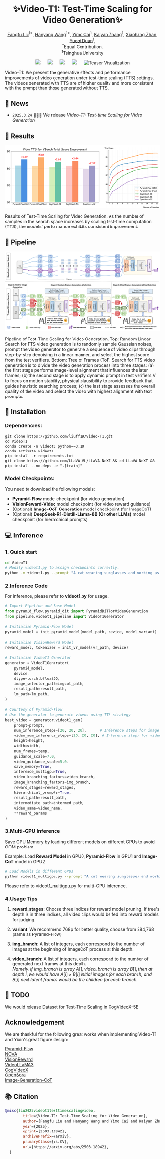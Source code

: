 <div align="center">

# ✨Video-T1: Test-Time Scaling for Video Generation✨

<p align="center">
    <a href="https://liuff19.github.io/">Fangfu Liu</a><sup>1*</sup>,
    <a href="https://hanyang-21.github.io/">Hanyang Wang</a><sup>1*</sup>,
    <a href="https://github.com/JamesCai23">Yimo Cai</a><sup>1</sup>,
    <a href="https://iseesaw.github.io/">Kaiyan Zhang</a><sup>1</sup>,
    <a href="https://xiaohangzhan.github.io/">Xiaohang Zhan</a><sup></sup>,
    <a href="https://duanyueqi.github.io/">Yueqi Duan</a><sup>1</sup>,
    <br>
    <sup>*</sup>Equal Contribution.
    <br>
    <sup>1</sup>Tsinghua University
</p>

<a href='https://arxiv.org/abs/2503.18942'><img src='https://img.shields.io/badge/arXiv-2503.18942-b31b1b.svg'></a> &nbsp;&nbsp;&nbsp;&nbsp;
<a href='https://liuff19.github.io/Video-T1/'><img src='https://img.shields.io/badge/Project-Page-Green'></a> &nbsp;&nbsp;&nbsp;&nbsp;
<a><img src='https://img.shields.io/badge/License-MIT-blue'></a> &nbsp;&nbsp;&nbsp;&nbsp;
<a href='https://mp.weixin.qq.com/s/HtJHXGgTAhi-uBWSsgqOKQ'><img src='[https://img.shields.io/badge/link-%E4%B8%AD%E6%96%87%E4%BB%8B%E7%BB%8D-green](https://img.shields.io/badge/%E5%BE%AE%E4%BF%A1-%E4%B8%AD%E6%96%87%E4%BB%8B%E7%BB%8D-green)'></a> &nbsp;&nbsp;&nbsp;&nbsp;
![Teaser Visualization](assets/teaser.png)

</div>

Video-T1: We present the generative effects and performance improvements of video generation under test-time scaling (TTS)
settings. The videos generated with TTS are of higher quality and more consistent with the prompt than those generated without TTS.

</div>

## 📢 News

- `2025.3.24` 🤗🤗🤗 We release *Video-T1: Test-time Scaling for Video Generation*

## 🎉 Results

![Results Visualization](assets/results-teaser.png)

</div>

Results of Test-Time Scaling for Video Generation. As the number of samples in the search space increases by scaling test-time
computation (TTS), the models’ performance exhibits consistent improvement.


## 🌟 Pipeline

![Pipeline Visualization](assets/pipeline.png)

</div>

Pipeline of Test-Time Scaling for Video Generation. Top: Random Linear Search for TTS video generation is to randomly
sample Gaussian noises, prompt the video generator to generate a sequence of video clips through step-by-step denoising in a linear manner,
and select the highest score from the test verifiers. Bottom: Tree of Frames (ToF) Search for TTS video generation is to divide the video
generation process into three stages: (a) the first stage performs image-level alignment that influences the later frames; (b) the second stage
is to apply dynamic prompt in test verifiers V to focus on motion stability, physical plausibility to provide feedback that guides heuristic
searching process; (c) the last stage assesses the overall quality of the video and select the video with highest alignment with text prompts.



## 🔧 Installation

### Dependencies:

```
git clone https://github.com/liuff19/Video-T1.git
cd VideoT1
conda create -n videot1 python==3.10
conda activate videot1
pip install -r requirements.txt
git clone https://github.com/LLaVA-VL/LLaVA-NeXT && cd LLaVA-NeXT && pip install --no-deps -e ".[train]"
```

### Model Checkpoints:
You need to download the following models:
 - **Pyramid-Flow** model checkpoint (for video generation)
 - **VisionReward-Video** model checkpoint (for video reward guidance)
 - (Optional) **Image-CoT-Generation** model checkpoint (for ImageCoT)
 - (Optional) **DeepSeek-R1-Distill-Llama-8B (Or other LLMs)** model checkpoint (for hierarchical prompts)

## 💻 Inference

### 1. Quick start

```bash
cd VideoT1
# Modify videot1.py to assign checkpoints correctly.
python -m videot1.py --prompt "A cat wearing sunglasses and working as a lifeguard at a pool." --video_name cat_lifeguard
```

### 2.Inference Code

For inference, please refer to **videot1.py** for usage.

```python
# Import Pipeline and Base Model
from pyramid_flow.pyramid_dit import PyramidDiTForVideoGeneration
from pipeline.videot1_pipeline import VideoT1Generator

# Initialize Pyramid-Flow Model
pyramid_model = init_pyramid_model(model_path, device, model_variant)

# Initialize VisionReward Model
reward_model, tokenizer = init_vr_model(vr_path, device)

# Initialize VideoT1 Generator
generator = VideoT1Generator(
    pyramid_model,
    device,
    dtype=torch.bfloat16, 
    image_selector_path=imgcot_path,
    result_path=result_path,
    lm_path=lm_path,
)

# Courtesy of Pyramid-Flow
# Use the generator to generate videos using TTS strategy
best_video = generator.videot1_gen(
    prompt=prompt,
    num_inference_steps=[20, 20, 20],      # Inference steps for image branch at each level
    video_num_inference_steps=[20, 20, 20], # Inference steps for video branch at each level
    height=height,
    width=width,
    num_frames=temp,
    guidance_scale=7.0,           
    video_guidance_scale=5.0,      
    save_memory=True,             
    inference_multigpu=True,      
    video_branching_factors=video_branch,
    image_branching_factors=img_branch,
    reward_stages=reward_stages,
    hierarchical_prompts=True,     
    result_path=result_path,
    intermediate_path=intermed_path,
    video_name=video_name,
    **reward_params                
)

```

### 3.Multi-GPU Inference

Save GPU Memory by loading different models on different GPUs to avoid OOM problem. 

Example: Load **Reward Model** in GPU0, **Pyramid-Flow** in GPU1 and **Image-CoT** model in GPU2

```bash
# Load Models in different GPUs
python videot1_multigpu.py --prompt "A cat wearing sunglasses and working as a lifeguard at a pool." --video_name cat_lifeguard --reward_device_id 0 --base_device_id 1 --imgcot_device_id 2 --lm_device_id 3
```

Please refer to videot1_multigpu.py for multi-GPU inference.

### 4.Usage Tips

1. **reward_stages**: Choose three indices for reward model pruning. If tree's depth is in three indices, all video clips would be fed into reward models for judging.

2. **variant**: We recommend 768p for better quality, choose from 384,768 (same as Pyramid-Flow)

3. **img_branch**: A list of integers, each correspond to the number of images at the beginning of ImageCoT process at this depth.

4. **video_branch**: A list of integers, each correspond to the number of generated next frames at this depth.  
*Namely, if img_branch is array* $A[]$, *video_branch is array* $B[]$, *then at depth* $i$, *we would have* $A[i] \times B[i]$ *initial images for each branch, and* $B[i]$ *next latent frames would be the children for each branch.*


## 🚀 TODO

We would release Dataset for Test-Time Scaling in CogVideoX-5B

## Acknowledgement

We are thankful for the following great works when implementing Video-T1 and Yixin's great figure design:

[Pyramid-Flow](https://github.com/jy0205/Pyramid-Flow)  
[NOVA](https://github.com/baaivision/NOVA)  
[VisionReward](https://github.com/THUDM/VisionReward)  
[VideoLLaMA3](https://github.com/DAMO-NLP-SG/VideoLLaMA3)  
[CogVideoX](https://github.com/THUDM/CogVideo)  
[OpenSora](https://github.com/hpcaitech/Open-Sora)  
[Image-Generation-CoT](https://github.com/ZiyuGuo99/Image-Generation-CoT)

## 📚 Citation
```bibtex
@misc{liu2025videot1testtimescalingvideo,
        title={Video-T1: Test-Time Scaling for Video Generation}, 
        author={Fangfu Liu and Hanyang Wang and Yimo Cai and Kaiyan Zhang and Xiaohang Zhan and Yueqi Duan},
        year={2025},
        eprint={2503.18942},
        archivePrefix={arXiv},
        primaryClass={cs.CV},
        url={https://arxiv.org/abs/2503.18942}, 
  }
```
